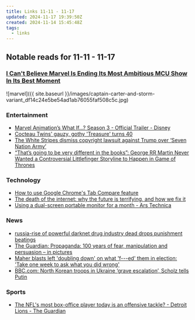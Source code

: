 ```yaml
---
title: Links 11-11 - 11-17
updated: 2024-11-17 19:39:50Z
created: 2024-11-14 15:45:48Z
tags:
  - links
---
```


## Notable reads for 11-11 - 11-17
### [I Can't Believe Marvel Is Ending Its Most Ambitious MCU Show In Its Best Moment](https://screenrant.com/marvel-mcu-show-ending-what-if/)
![marvel]({{ site.baseurl }}/images/captain-carter-and-storm-variant_df14c24e5be54ad1ab76055faf508c5c.jpg)


### Entertainment
- [Marvel Animation’s What If…? Season 3 - Official Trailer - Disney](https://youtu.be/umiKiW4En9g?si=EEHYXl8QO1Iul61d)
- [Cocteau Twins' gauzy, gothy 'Treasure' turns 40](https://www.brooklynvegan.com/cocteau-twins-gauzy-gothy-treasure-turns-40)
- [The White Stripes dismiss copyright lawsuit against Trump over ‘Seven Nation Army’](https://www.metrotimes.com/news/the-white-stripes-dismiss-copyright-lawsuit-against-trump-over-seven-nation-army-37831791)
- [“That’s going to be very different in the books”: George RR Martin Never Wanted a Controversial Littlefinger Storyline to Happen in Game of Thrones](https://search.app?link=https%3A%2F%2Ffandomwire.com%2Fthats-going-to-be-very-different-in-the-books-george-rr-martin-never-wanted-a-controversial-littlefinger-storyline-to-happen-in-game-of-thrones%2F&utm_campaign=aga&utm_source=agsadl2%2Csh%2Fx%2Fgs%2Fm2%2F4)   
### Technology
- [How to use Google Chrome's Tab Compare feature](https://search.app?link=https%3A%2F%2Fwww.androidpolice.com%2Fhow-to-google-chrome-tab-compare%2F&utm_campaign=aga&utm_source=agsadl2%2Csh%2Fx%2Fgs%2Fm2%2F4)
- [The death of the internet: why the future is terrifying, and how we fix it](https://www.techradar.com/computing/internet/the-death-of-the-internet-why-the-future-is-terrifying-and-how-we-fix-it)
- [Using a dual-screen portable monitor for a month - Ars Technica](https://arstechnica.com/gadgets/2024/11/after-working-with-a-dual-screen-portable-monitor-for-a-month-im-a-believer/)
### News
- [russia-rise of powerful darknet drug industry dead drops punishment beatings](https://www.theguardian.com/world/2024/nov/14/russia-rise-of-powerful-darknet-drug-industry-dead-drops-punishment-beatings?CMP=share_btn_url)
- [The Guardian: Propaganda: 100 years of fear, manipulation and persuasion – in pictures](https://www.theguardian.com/artanddesign/gallery/2024/nov/12/propaganda-100-years-of-fear-manipulation-and-persuasion-in-pictures) 
- [Maher blasts left 'doubling down' on what 'f---ed' them in election: 'Take one week to ask what you did wrong'
](https://www.foxnews.com/media/maher-blasts-left-doubling-down-what-f-ed-them-election-take-one-week-ask-what-you-did-wrong)
- [BBC.com: North Korean troops in Ukraine ‘grave escalation’, Scholz tells Putin
](https://www.bbc.com/news/articles/c75lxypz7wqo)
### Sports
- [The NFL's most box-office player today is an offensive tackle? - Detroit Lions - The Guardian](https://search.app?link=https%3A%2F%2Fwww.theguardian.com%2Fsport%2F2024%2Fnov%2F14%2Fpenei-sewell-nfl-best-player-detroit-lions&utm_campaign=aga&utm_source=agsadl2%2Csh%2Fx%2Fgs%2Fm2%2F4)